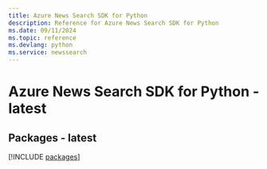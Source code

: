 ```yaml
---
title: Azure News Search SDK for Python
description: Reference for Azure News Search SDK for Python
ms.date: 09/11/2024
ms.topic: reference
ms.devlang: python
ms.service: newssearch
---
```

# Azure News Search SDK for Python - latest
## Packages - latest
[!INCLUDE [packages](news-search-index.md)]